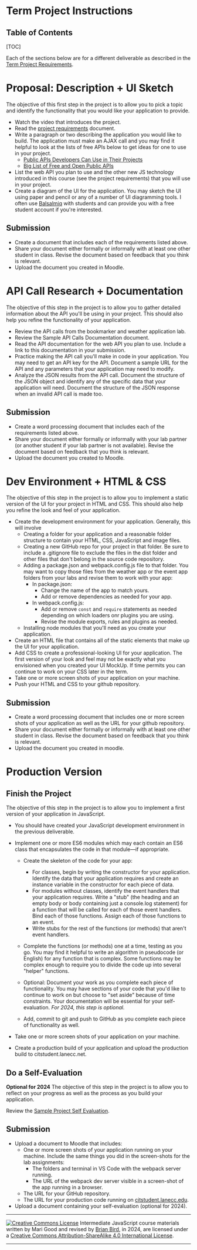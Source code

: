 <h1>Term Project Instructions</h1>

<h2>Table of Contents</h2>

[TOC]

Each of the sections below are for a different deliverable as described in the [Term Project Requirements](CS233JS_ProjectRequirements.html).

# Proposal: Description + UI Sketch

The objective of this first step in the project is to allow you to pick a topic and identify the functionality that you would like your application to provide.

- Watch the video that introduces the project.
- Read the [project requirements](CS233JS_ProjectRequirements.html) document.
- Write a paragraph or two describing the application you would like to build.  The application must make an AJAX call and you may find it helpful to look at the lists of free APIs below to get ideas for one to use in your project.
  - [Public APIs Developers Can Use in Their Projects](https://www.freecodecamp.org/news/public-apis-for-developers/) 
  - [Big List of Free and Open Public APIs](https://mixedanalytics.com/blog/list-actually-free-open-no-auth-needed-apis/)
- List the web API you plan to use and the other new JS technology introduced in this course (see the project requirements) that you will use in your project.
- Create a diagram of the UI for the application. You may sketch the UI using paper and pencil or any of a number of UI diagramming tools. I often use [Balsalmiq](https://balsamiq.com/) with students and can provide you with a free student account if you're interested.

## Submission

- Create a document that includes each of the requirements listed above.
- Share your document either formally or informally with at least one other student in class. Revise the document based on feedback that you think is relevant.
- Upload the document you created in Moodle.

# API Call Research + Documentation

The objective of this step in the project is to allow you to gather detailed information about the API you'll be using in your project. This should also help you refine the functionality of your application.

- Review the API calls from the bookmarker and weather application lab.
- Review the Sample API Calls Documentation document.
- Read the API documentation for the web API you plan to use. Include a link to this documentation in your submission.
- Practice making the API call you'll make in code in your application. You may need to get an API key for the API. Document a sample URL for the API and any parameters that your application may need to modify.
- Analyze the JSON results from the API call. Document the structure of the JSON object and identify any of the specific data that your application will need. Document the structure of the JSON response when an invalid API call is made too.

## Submission

- Create a word processing document that includes each of the requirements listed above.
- Share your document either formally or informally with your lab partner (or another student if your lab partner is not available). Revise the document based on feedback that you think is relevant.
- Upload the document you created to Moodle.

# Dev Environment + HTML & CSS

The objective of this step in the  project is to allow you to implement a static version of the UI for your project in HTML and CSS. This should also help you refine the look and feel of your application.

- Create the development environment for your application. Generally, this will involve 
  - Creating a folder for your application and a reasonable folder structure to contain your HTML, CSS, JavaScript and image files.
  - Creating a new GitHub repo for your project in that folder. Be sure to include a .gitignore file to exclude the files in the dist folder and other files that don't belong in the source code repository.
  - Adding a package.json and webpack.config.js file to that folder. You may want to copy those files from the weather app or the event app folders from  your labs and revise them to work with your app:
    - In package.json:
      - Change the name of the app to match yours.
      - Add or remove dependencies as needed for your app.
    - In webpack.config.js:
      - Add or remove `const` and `require` statements as needed depending on which loaders onr plugins you are using.
      - Revise the module exports, rules and plugins as needed.
  - Installing node modules that you'll need as you create your application.
- Create an HTML file that contains all of the static elements that make up the UI for your application.
- Add CSS to create a professional-looking UI for your application. The  first version of your look and feel may not be exactly what you  envisioned when you created your UI MockUp. If time permits you can  continue to work on your CSS later in the term.
- Take one or more screen shots of your application on your machine.
- Push your HTML and CSS to your github repository.

## Submission

- Create a word processing document that includes one or more screen shots of  your application as well as the URL for your github repository.
- Share your document either formally or informally with at least one other  student in class. Revise the document based on feedback that you think  is relevant.
- Upload the document you created in moodle.

# Production Version

## Finish the Project

The objective of this step in the project is to allow you to implement a first version of your application in JavaScript. 

- You should have created your JavaScript development environment in the previous deliverable.
- Implement one or more ES6 modules which may each contain an ES6 class that encapsulates the code in that module&mdash;if appropriate.
  - Create the skeleton of the code for your app:
    - For classes, begin by writing the constructor for your application. Identify the data that your application requires and create an instance variable in the constructor for each piece of data. 
    - For modules without classes, identify the event handlers that your application requires. Write a "stub" (the heading and an empty  body or body containing just a console.log statement) for a function that will be called for each of those event handlers. Bind each of those functions. Assign each of those functions to an event.
    - Write stubs for the rest of the functions (or methods) that aren't event handlers. 
  
  - Complete the functions (or methods) one at a time, testing as you go. You may find it helpful to write an algorithm in pseudocode (or English) for any function that is complex. Some functions may be  complex enough to require you to divide the code up into several  "helper" functions.
  - Optional: Document your work as you complete each piece of functionality. You may have sections of your code that you'd like to continue to work on but choose to "set aside" because of time constraints. Your documentation will be essential for your self-evaluation.
    *For 2024, this step is optional.*
  - Add, commit to git and push to GitHub as you complete each piece of functionality as well.
  
- Take one or more screen shots of your application on your machine.
- Create a production build of your application and upload the production build to citstudent.lanecc.net.

## Do a Self-Evaluation

  **Optional for 2024**
The objective of this step in the project is to allow you to reflect  on your progress as well as the process as you build your application. 

Review the [Sample Project Self Evaluation](SampleProjectSelf-Evaluation.html).

## Submission

- Upload a document to Moodle that includes:
  -  One or more screen shots of your application running on your machine.
     Include the same things you did in the screen-shots for the lab assignments:
     -  The folders and terminal in VS Code with the webpack server running.
     -  The URL of the webpack dev server visible in a screen-shot of the app running in a browser.
  -  The URL for your GitHub repository.
  -  The URL for your production code running on [citstudent.lanecc.edu](citstudent.lanecc.edu).
- Upload a document containing your self-evaluation (optional for 2024).



---

[![Creative Commons License](https://i.creativecommons.org/l/by-sa/4.0/88x31.png)](http://creativecommons.org/licenses/by-sa/4.0/) Intermediate JavaScript course materials written by Mari Good and revised by [Brian Bird](https://profbird.dev), in <time>2024</time>, are licensed under a [Creative Commons Attribution-ShareAlike 4.0 International License](http://creativecommons.org/licenses/by-sa/4.0/). 

---

